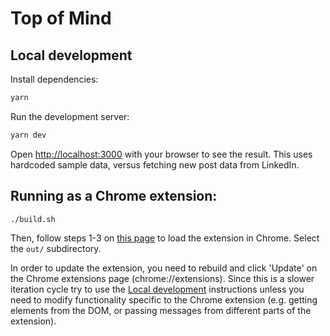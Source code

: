 # Top of Mind
## Local development

Install dependencies:

```bash
yarn
```

Run the development server:

```bash
yarn dev
```

Open [http://localhost:3000](http://localhost:3000) with your browser to see the result. This uses hardcoded sample
data, versus fetching new post data from LinkedIn.

## Running as a Chrome extension:

```bash
./build.sh
```

Then, follow steps 1-3 on [this page](https://developer.chrome.com/docs/extensions/mv3/getstarted/#manifest) to load the
extension in Chrome. Select the `out/` subdirectory.

In order to update the extension, you need to rebuild and click 'Update' on the Chrome extensions page
(chrome://extensions). Since this is a slower iteration cycle try to use the [Local development](#local-development)
instructions unless you need to modify functionality specific to the Chrome extension (e.g. getting elements from the
DOM, or passing messages from different parts of the extension).